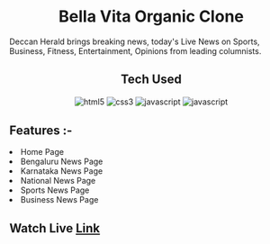 <h1 align="center"> Bella Vita Organic Clone </h1>

<p> Deccan Herald brings breaking news, today's Live News on Sports, Business, Fitness, Entertainment, Opinions from leading columnists. </p>

<div align="center">
<h2>Tech Used</h2>
<img src="https://img.shields.io/badge/html5-%23E34F26.svg?style=for-the-badge&logo=html5&logoColor=white" align="center" alt="html5">
<img src = "https://img.shields.io/badge/css3-%231572B6.svg?style=for-the-badge&logo=css3&logoColor=white" align="center" alt="css3">
<img src ="https://img.shields.io/badge/javascript-%23323330.svg?style=for-the-badge&logo=javascript&logoColor=%23F7DF1E" align="center" alt="javascript">
<img src ="https://img.shields.io/badge/react-%23323330.svg?style=for-the-badge&logo=javascript&logoColor=%23F7DF1E" align="center" alt="javascript">

</div>



<div>
<h2>Features :-</h2>
<li>Home Page</li>
<li>Bengaluru News Page</li>
<li>Karnataka News Page</li>
<li>National News Page</li>
<li>Sports News Page</li>
<li>Business News Page</li>
</div>



<h2>Watch Live <a href="decisive-iron-5903-my1bwn60r-rishunayak.vercel.app">Link</a></h2>

